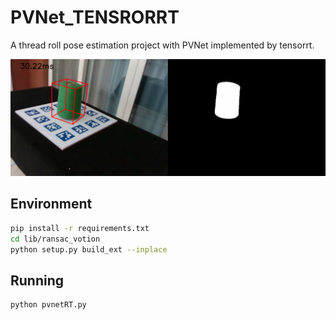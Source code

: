 # PVNet_TENSRORRT
A thread roll pose estimation project with PVNet implemented by tensorrt.

![demo](asset/demo.png#pic_center)


## Environment
```bash
pip install -r requirements.txt
cd lib/ransac_votion
python setup.py build_ext --inplace
```


## Running
```bash
python pvnetRT.py
```